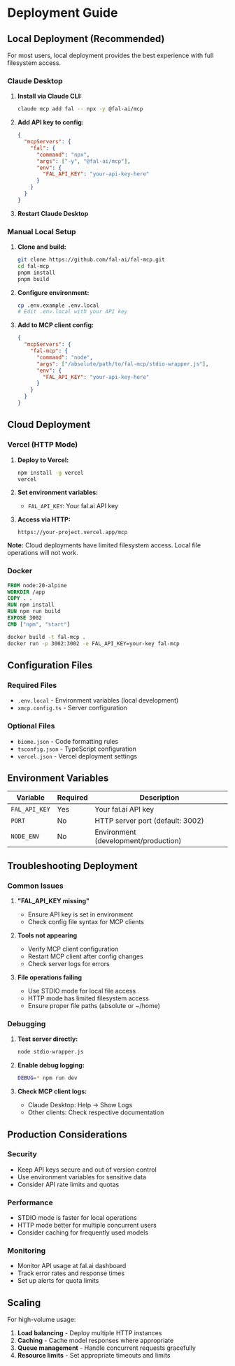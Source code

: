 # Deployment Guide

## Local Deployment (Recommended)

For most users, local deployment provides the best experience with full filesystem access.

### Claude Desktop

1. **Install via Claude CLI:**
   ```bash
   claude mcp add fal -- npx -y @fal-ai/mcp
   ```

2. **Add API key to config:**
   ```json
   {
     "mcpServers": {
       "fal": {
         "command": "npx",
         "args": ["-y", "@fal-ai/mcp"],
         "env": {
           "FAL_API_KEY": "your-api-key-here"
         }
       }
     }
   }
   ```

3. **Restart Claude Desktop**

### Manual Local Setup

1. **Clone and build:**
   ```bash
   git clone https://github.com/fal-ai/fal-mcp.git
   cd fal-mcp
   pnpm install
   pnpm build
   ```

2. **Configure environment:**
   ```bash
   cp .env.example .env.local
   # Edit .env.local with your API key
   ```

3. **Add to MCP client config:**
   ```json
   {
     "mcpServers": {
       "fal-mcp": {
         "command": "node",
         "args": ["/absolute/path/to/fal-mcp/stdio-wrapper.js"],
         "env": {
           "FAL_API_KEY": "your-api-key-here"
         }
       }
     }
   }
   ```

## Cloud Deployment

### Vercel (HTTP Mode)

1. **Deploy to Vercel:**
   ```bash
   npm install -g vercel
   vercel
   ```

2. **Set environment variables:**
   - `FAL_API_KEY`: Your fal.ai API key

3. **Access via HTTP:**
   ```
   https://your-project.vercel.app/mcp
   ```

**Note:** Cloud deployments have limited filesystem access. Local file operations will not work.

### Docker

```dockerfile
FROM node:20-alpine
WORKDIR /app
COPY . .
RUN npm install
RUN npm run build
EXPOSE 3002
CMD ["npm", "start"]
```

```bash
docker build -t fal-mcp .
docker run -p 3002:3002 -e FAL_API_KEY=your-key fal-mcp
```

## Configuration Files

### Required Files

- `.env.local` - Environment variables (local development)
- `xmcp.config.ts` - Server configuration

### Optional Files

- `biome.json` - Code formatting rules
- `tsconfig.json` - TypeScript configuration
- `vercel.json` - Vercel deployment settings

## Environment Variables

| Variable | Required | Description |
|----------|----------|-------------|
| `FAL_API_KEY` | Yes | Your fal.ai API key |
| `PORT` | No | HTTP server port (default: 3002) |
| `NODE_ENV` | No | Environment (development/production) |

## Troubleshooting Deployment

### Common Issues

1. **"FAL_API_KEY missing"**
   - Ensure API key is set in environment
   - Check config file syntax for MCP clients

2. **Tools not appearing**
   - Verify MCP client configuration
   - Restart MCP client after config changes
   - Check server logs for errors

3. **File operations failing**
   - Use STDIO mode for local file access
   - HTTP mode has limited filesystem access
   - Ensure proper file paths (absolute or ~/home)

### Debugging

1. **Test server directly:**
   ```bash
   node stdio-wrapper.js
   ```

2. **Enable debug logging:**
   ```bash
   DEBUG=* npm run dev
   ```

3. **Check MCP client logs:**
   - Claude Desktop: Help → Show Logs
   - Other clients: Check respective documentation

## Production Considerations

### Security

- Keep API keys secure and out of version control
- Use environment variables for sensitive data
- Consider API rate limits and quotas

### Performance

- STDIO mode is faster for local operations
- HTTP mode better for multiple concurrent users
- Consider caching for frequently used models

### Monitoring

- Monitor API usage at fal.ai dashboard
- Track error rates and response times
- Set up alerts for quota limits

## Scaling

For high-volume usage:

1. **Load balancing** - Deploy multiple HTTP instances
2. **Caching** - Cache model responses where appropriate  
3. **Queue management** - Handle concurrent requests gracefully
4. **Resource limits** - Set appropriate timeouts and limits
